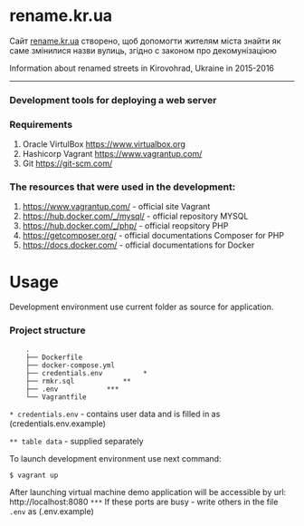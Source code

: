 # rename.kr.ua

Сайт [rename.kr.ua](http://rename.kr.ua/) створено, щоб допомогти жителям міста знайти як саме змінилися назви вулиць, згідно с законом про декомунізаціюю

Information about renamed streets in Kirovohrad, Ukraine in 2015-2016

---

### Development tools for deploying a web server

### Requirements
1. Oracle VirtulBox https://www.virtualbox.org
1. Hashicorp Vagrant https://www.vagrantup.com/
1. Git https://git-scm.com/

### The resources that were used in the development:

1. https://www.vagrantup.com/ - official site Vagrant
1. https://hub.docker.com/_/mysql/ - official repository MYSQL
1. https://hub.docker.com/_/php/ - official reopsitory PHP
1. https://getcomposer.org/ - official documentations Composer for PHP
1. https://docs.docker.com/ - official documentations for Docker

# Usage

Development environment use current folder as source for application.

### Project structure
```
    .
    ├── Dockerfile
    ├── docker-compose.yml
    ├── credentials.env          *
    ├── rmkr.sql            **
    ├── .env            ***
    └── Vagrantfile

```
`* credentials.env` - contains user data and is filled in as (credentials.env.example)

`** table data` - supplied separately

To launch development environment use next command:

`$ vagrant up`

After launching virtual machine demo application will be accessible by url:
http://localhost:8080 `***` If these ports are busy - write others in the file `.env` as (.env.example)
